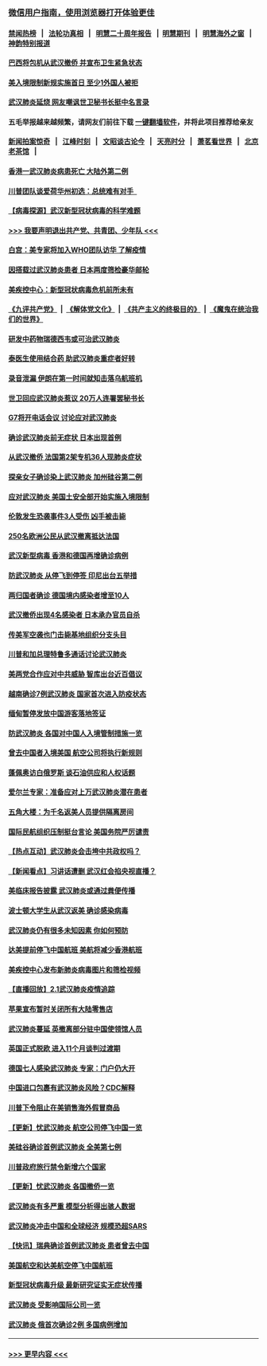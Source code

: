 ### [微信用户指南，使用浏览器打开体验更佳](https://github.com/gfw-breaker/banned-news1/blob/master/indexes/wechat-guide.md?t=0)
#### [禁闻热榜](热点新闻.md?t=0)  &nbsp;&nbsp;|&nbsp;&nbsp; [法轮功真相](https://github.com/gfw-breaker/truth/blob/master/README.md?t=0) &nbsp;&nbsp;|&nbsp;&nbsp; [明慧二十周年报告](https://github.com/gfw-breaker/mh-reports/blob/master/README.md?t=0) &nbsp;&nbsp;|&nbsp;&nbsp;[明慧期刊](https://github.com/gfw-breaker/mh-qikan) &nbsp;&nbsp;|&nbsp;&nbsp; [明慧海外之窗](https://github.com/gfw-breaker/mh-news/blob/master/README.md?t=0) &nbsp;&nbsp;|&nbsp;&nbsp; [神韵特别报道](https://github.com/gfw-breaker/mh-news/blob/master/shenyun.md?t=0)
#### [巴西将包机从武汉撤侨 并宣布卫生紧急状态](../pages/nsc418/n11843418.md?t=02041801) 
#### [美入境限制新规实施首日 至少1外国人被拒](../pages/nsc418/n11843058.md?t=02041801) 
#### [武汉肺炎延烧 网友嘲讽世卫秘书长挺中名言录](../pages/nsc418/n11843056.md?t=02041801) 
#### 五毛举报越来越频繁，请网友们前往下载 [一键翻墙软件](https://github.com/gfw-breaker/ssr-accounts)，并将此项目推荐给亲友
#### [新闻拍案惊奇](https://github.com/gfw-breaker/banned-news1/blob/master/pages/link4.md) &nbsp;&nbsp;|&nbsp;&nbsp; [江峰时刻](https://github.com/gfw-breaker/banned-news1/blob/master/pages/link4.md) &nbsp;&nbsp;|&nbsp;&nbsp; [文昭谈古论今](https://github.com/gfw-breaker/banned-news1/blob/master/pages/link4.md) &nbsp;&nbsp;|&nbsp;&nbsp; [天亮时分](https://github.com/gfw-breaker/banned-news1/blob/master/pages/link4.md) &nbsp;&nbsp;|&nbsp;&nbsp; [萧茗看世界](https://github.com/gfw-breaker/banned-news1/blob/master/pages/link4.md) &nbsp;&nbsp;|&nbsp;&nbsp; [北京老茶馆](https://github.com/gfw-breaker/banned-news1/blob/master/pages/link4.md) &nbsp;&nbsp;|&nbsp;&nbsp; 
#### [香港一武汉肺炎病患死亡 大陆外第二例](../pages/nsc418/n11843026.md?t=02041801) 
#### [川普团队谈爱荷华州初选：总统难有对手  ](../pages/nsc418/n11842867.md?t=02041801) 
#### [【病毒探源】武汉新型冠状病毒的科学难题](../pages/nsc418/n11842176.md?t=02041801) 
#### [>>> 我要声明退出共产党、共青团、少年队 <<<](https://github.com/begood0513/goodnews/blob/master/quit/letter.md) 
#### [白宫：美专家将加入WHO团队访华 了解疫情](../pages/nsc418/n11842198.md?t=02041801) 
#### [因搭载过武汉肺炎患者 日本两度筛检豪华邮轮](../pages/nsc418/n11842447.md?t=02041801) 
#### [美疾控中心：新型冠状病毒危机前所未有](../pages/nsc418/n11842406.md?t=02041801) 
#### [《九评共产党》](https://github.com/begood0513/9ping.md/blob/master/README.md) &nbsp;|&nbsp; [《解体党文化》](../../../../jtdwh.md/blob/master/README.md)  &nbsp;|&nbsp; [《共产主义的终极目的》](../../../../gczydzjmd.md/blob/master/README.md) &nbsp;|&nbsp; [《魔鬼在统治我们的世界》](../../../../mgztzwmdsj.md/blob/master/README.md) 
#### [研发中药物瑞德西韦或可治武汉肺炎](../pages/nsc418/n11842100.md?t=02041801) 
#### [泰医生使用结合药 助武汉肺炎重症者好转](../pages/nsc418/n11842096.md?t=02041801) 
#### [录音泄漏 伊朗在第一时间就知击落乌航班机](../pages/nsc418/n11842002.md?t=02041801) 
#### [世卫回应武汉肺炎惹议 20万人连署罢秘书长](../pages/nsc418/n11841664.md?t=02041801) 
#### [G7将开电话会议 讨论应对武汉肺炎](../pages/nsc418/n11841658.md?t=02041801) 
#### [确诊武汉肺炎前无症状 日本出现首例](../pages/nsc418/n11841567.md?t=02041801) 
#### [从武汉撤侨 法国第2架专机36人现肺炎症状](../pages/nsc418/n11841382.md?t=02041801) 
#### [探亲女子确诊染上武汉肺炎 加州硅谷第二例](../pages/nsc418/n11839784.md?t=02041801) 
#### [应对武汉肺炎 美国土安全部开始实施入境限制](../pages/nsc418/n11839729.md?t=02041801) 
#### [伦敦发生恐袭事件3人受伤 凶手被击毙](../pages/nsc418/n11839442.md?t=02041801) 
#### [250名欧洲公民从武汉撤离抵达法国](../pages/nsc418/n11839438.md?t=02041801) 
#### [武汉新型病毒 香港和德国再增确诊病例](../pages/nsc418/n11839381.md?t=02041801) 
#### [防武汉肺炎 从停飞到停签 印尼出台五举措](../pages/nsc418/n11839282.md?t=02041801) 
#### [两归国者确诊 德国境内感染者增至10人](../pages/nsc418/n11839164.md?t=02041801) 
#### [武汉撤侨出现4名感染者 日本承办官员自杀](../pages/nsc418/n11839044.md?t=02041801) 
#### [传美军空袭也门击毙基地组织分支头目](../pages/nsc418/n11839210.md?t=02041801) 
#### [川普和加总理特鲁多通话讨论武汉肺炎](../pages/nsc418/n11839128.md?t=02041801) 
#### [美两党合作应对中共威胁 智库出台近百倡议](../pages/nsc418/n11838437.md?t=02041801) 
#### [越南确诊7例武汉肺炎 国家首次进入防疫状态](../pages/nsc418/n11838860.md?t=02041801) 
#### [缅甸暂停发放中国游客落地签证](../pages/nsc418/n11838730.md?t=02041801) 
#### [防武汉肺炎 各国对中国人入境管制措施一览](../pages/nsc418/n11838726.md?t=02041801) 
#### [曾去中国者入境美国 航空公司将执行新规则](../pages/nsc418/n11838375.md?t=02041801) 
#### [蓬佩奥访白俄罗斯 谈石油供应和人权话题](../pages/nsc418/n11838242.md?t=02041801) 
#### [爱尔兰专家：准备应对上万武汉肺炎潜在患者](../pages/nsc418/n11837978.md?t=02041801) 
#### [五角大楼：为千名返美人员提供隔离房间](../pages/nsc418/n11837831.md?t=02041801) 
#### [国际民航组织压制挺台言论 美国务院严厉谴责](../pages/nsc418/n11837791.md?t=02041801) 
#### [【热点互动】武汉肺炎会击垮中共政权吗？](../pages/nsc418/n11837779.md?t=02041801) 
#### [【新闻看点】习讲话遭删 武汉红会掐央视直播？](../pages/nsc418/n11837573.md?t=02041801) 
#### [美临床报告披露 武汉肺炎或通过粪便传播](../pages/nsc418/n11837626.md?t=02041801) 
#### [波士顿大学生从武汉返美 确诊感染病毒](../pages/nsc418/n11837580.md?t=02041801) 
#### [武汉肺炎仍有很多未知因素 你如何预防](../pages/nsc418/n11837666.md?t=02041801) 
#### [达美提前停飞中国航班 美航将减少香港航班](../pages/nsc418/n11837649.md?t=02041801) 
#### [美疾控中心发布新肺炎病毒图片和筛检视频](../pages/nsc418/n11837491.md?t=02041801) 
#### [【直播回放】2.1武汉肺炎疫情追踪](../pages/nsc418/n11837232.md?t=02041801) 
#### [苹果宣布暂时关闭所有大陆零售店](../pages/nsc418/n11837097.md?t=02041801) 
#### [武汉肺炎蔓延 英撤离部分驻中国使领馆人员](../pages/nsc418/n11837061.md?t=02041801) 
#### [英国正式脱欧 进入11个月谈判过渡期](../pages/nsc418/n11836911.md?t=02041801) 
#### [德国七人感染武汉肺炎 专家：门户仍大开](../pages/nsc418/n11836344.md?t=02041801) 
#### [中国进口包裹有武汉肺炎风险？CDC解释](../pages/nsc418/n11836321.md?t=02041801) 
#### [川普下令阻止在美销售海外假冒商品](../pages/nsc418/n11836261.md?t=02041801) 
#### [【更新】忧武汉肺炎 航空公司停飞中国一览](../pages/nsc418/n11835931.md?t=02041801) 
#### [美硅谷确诊首例武汉肺炎 全美第七例](../pages/nsc418/n11836093.md?t=02041801) 
#### [川普政府旅行禁令新增六个国家](../pages/nsc418/n11836083.md?t=02041801) 
#### [【更新】忧武汉肺炎 各国撤侨一览](../pages/nsc418/n11835673.md?t=02041801) 
#### [武汉肺炎有多严重 模型分析得出骇人数据](../pages/nsc418/n11835829.md?t=02041801) 
#### [武汉肺炎冲击中国和全球经济 规模恐超SARS](../pages/nsc418/n11835652.md?t=02041801) 
#### [【快讯】瑞典确诊首例武汉肺炎 患者曾去中国](../pages/nsc418/n11835675.md?t=02041801) 
#### [美国航空和达美航空停飞中国航班](../pages/nsc418/n11835567.md?t=02041801) 
#### [新型冠状病毒升级 最新研究证实无症状传播](../pages/nsc418/n11835589.md?t=02041801) 
#### [武汉肺炎 受影响国际公司一览](../pages/nsc418/n11835538.md?t=02041801) 
#### [武汉肺炎 俄首次确诊2例 多国病例增加](../pages/nsc418/n11835295.md?t=02041801) 

----
#### [ >>> 更早内容 <<< ](../indexes/nsc418-earlier.md)
